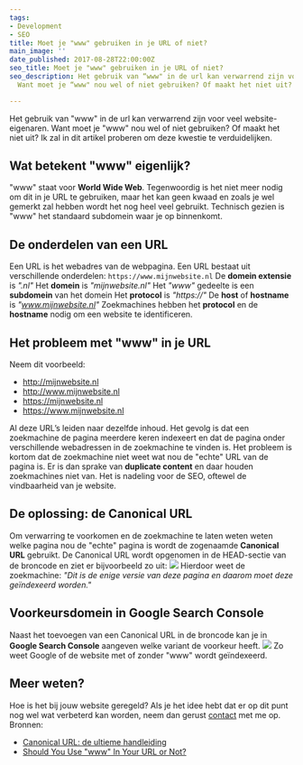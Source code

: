 ```yaml
---
tags:
- Development
- SEO
title: Moet je "www" gebruiken in je URL of niet?
main_image: ''
date_published: 2017-08-28T22:00:00Z
seo_title: Moet je "www" gebruiken in je URL of niet?
seo_description: Het gebruik van “www" in de url kan verwarrend zijn voor veel website-eigenaren.
  Want moet je “www" nou wel of niet gebruiken? Of maakt het niet uit?

---
```

Het gebruik van "www" in de url kan verwarrend zijn voor veel website-eigenaren. Want moet je "www" nou wel of niet gebruiken? Of maakt het niet uit? Ik zal in dit artikel proberen om deze kwestie te verduidelijken.

## Wat betekent "www" eigenlijk?

"www" staat voor **World Wide Web**. Tegenwoordig is het niet meer nodig om dit in je URL te gebruiken, maar het kan geen kwaad en zoals je wel gemerkt zal hebben wordt het nog heel veel gebruikt. Technisch gezien is "www" het standaard subdomein waar je op binnenkomt.

## De onderdelen van een URL

Een URL is het webadres van de webpagina. Een URL bestaat uit verschillende onderdelen: `https://www.mijnwebsite.nl` De **domein extensie** is _".nl"_ Het **domein** is _"mijnwebsite.nl"_ Het _"www"_ gedeelte is een **subdomein** van het domein Het **protocol** is _"https://"_ De **host** of **hostname** is _"www.mijnwebsite.nl"_ Zoekmachines hebben het **protocol** en de **hostname** nodig om een website te identificeren.

## Het probleem met "www" in je URL

Neem dit voorbeeld:

*   http://mijnwebsite.nl
*   http://www.mijnwebsite.nl
*   https://mijnwebsite.nl
*   https://www.mijnwebsite.nl

Al deze URL’s leiden naar dezelfde inhoud. Het gevolg is dat een zoekmachine de pagina meerdere keren indexeert en dat de pagina onder verschillende webadressen in de zoekmachine te vinden is. Het probleem is kortom dat de zoekmachine niet weet wat nou de "echte" URL van de pagina is. Er is dan sprake van **duplicate content** en daar houden zoekmachines niet van. Het is nadeling voor de SEO, oftewel de vindbaarheid van je website.

## De oplossing: de Canonical URL

Om verwarring te voorkomen en de zoekmachine te laten weten weten welke pagina nou de "echte" pagina is wordt de zogenaamde **Canonical URL** gebruikt. De Canonical URL wordt opgenomen in de HEAD-sectie van de broncode en ziet er bijvoorbeeld zo uit: ![](https://www.corneelonline.nl/wp-content/uploads/2017/08/canonical-url.png) Hierdoor weet de zoekmachine: _"Dit is de enige versie van deze pagina en daarom moet deze geïndexeerd worden."_

## Voorkeursdomein in Google Search Console

Naast het toevoegen van een Canonical URL in de broncode kan je in **Google Search Console** aangeven welke variant de voorkeur heeft. ![](https://www.corneelonline.nl/wp-content/uploads/2017/08/google-search-cobnsole.png) Zo weet Google of de website met of zonder "www" wordt geïndexeerd.

## Meer weten?

Hoe is het bij jouw website geregeld? Als je het idee hebt dat er op dit punt nog wel wat verbeterd kan worden, neem dan gerust [contact](https://www.corneelonline.nl/contact/) met me op. Bronnen:

*   [Canonical URL: de ultieme handleiding](https://www.contentking.nl/academy/canonical/)
*   [Should You Use "www" In Your URL or Not?](https://ithemes.com/2017/01/09/www-in-url-domain/)